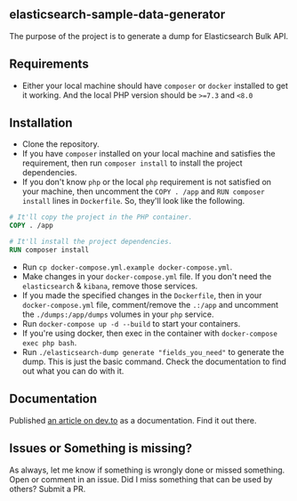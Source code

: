 elasticsearch-sample-data-generator
---

The purpose of the project is to generate a dump for Elasticsearch Bulk API.

## Requirements
- Either your local machine should have `composer` or `docker` installed to get it working. And the local PHP version should be `>=7.3` and `<8.0`

## Installation
- Clone the repository.
- If you have `composer` installed on your local machine and satisfies the requirement, then run `composer install` to install the project dependencies.
- If you don't know `php` or the local `php` requirement is not satisfied on your machine, then uncomment the `COPY . /app` and `RUN composer install` lines in `Dockerfile`. So, they'll look like the following.
```dockerfile
# It'll copy the project in the PHP container.
COPY . /app

# It'll install the project dependencies.
RUN composer install
```
- Run `cp docker-compose.yml.example docker-compose.yml`.
- Make changes in your `docker-compose.yml` file. If you don't need the `elasticsearch` & `kibana`, remove those services.
- If you made the specified changes in the `Dockerfile`, then in your `docker-compose.yml` file, comment/remove the `.:/app` and uncomment the `./dumps:/app/dumps` volumes in your `php` service.
- Run `docker-compose up -d --build` to start your containers.
- If you're using docker, then exec in the container with `docker-compose exec php bash`.
- Run `./elasticsearch-dump generate "fields_you_need"` to generate the dump. This is just the basic command. Check the documentation to find out what you can do with it.

## Documentation
Published [an article on dev.to](https://dev.to/ssianik) as a documentation. Find it out there.

## Issues or Something is missing?
As always, let me know if something is wrongly done or missed something. Open or comment in an issue. Did I miss something that can be used by others? Submit a PR. 
